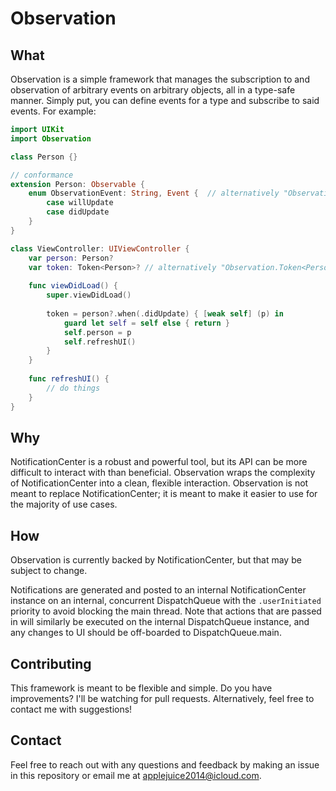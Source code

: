 # Observation

## What
Observation is a simple framework that manages the subscription to and observation of arbitrary events on arbitrary objects, all in a type-safe manner. Simply put, you can define events for a type and subscribe to said events. For example:
```swift
import UIKit
import Observation

class Person {}

// conformance
extension Person: Observable {
	enum ObservationEvent: String, Event {	// alternatively "Observation.Event"
		case willUpdate
		case didUpdate
	}
}

class ViewController: UIViewController {
	var person: Person?
	var token: Token<Person>? // alternatively "Observation.Token<Person>?"
	
	func viewDidLoad() {
		super.viewDidLoad()
		
		token = person?.when(.didUpdate) { [weak self] (p) in
			guard let self = self else { return }
			self.person = p
			self.refreshUI()
		}
	}
	
	func refreshUI() {
		// do things
	}
}
```

## Why
NotificationCenter is a robust and powerful tool, but its API can be more difficult to interact with than beneficial. Observation wraps the complexity of NotificationCenter into a clean, flexible interaction. Observation is not meant to replace NotificationCenter; it is meant to make it easier to use for the majority of use cases.

## How
Observation is currently backed by NotificationCenter, but that may be subject to change. 

Notifications are generated and posted to an internal NotificationCenter instance on an internal, concurrent DispatchQueue with the `.userInitiated` priority to avoid blocking the main thread. Note that actions that are passed in will similarly be executed on the internal DispatchQueue instance, and any changes to UI should be off-boarded to DispatchQueue.main. 

## Contributing
This framework is meant to be flexible and simple. Do you have improvements? I'll be watching for pull requests. Alternatively, feel free to contact me with suggestions!

## Contact
Feel free to reach out with any questions and feedback by making an issue in this repository or email me at applejuice2014@icloud.com.
